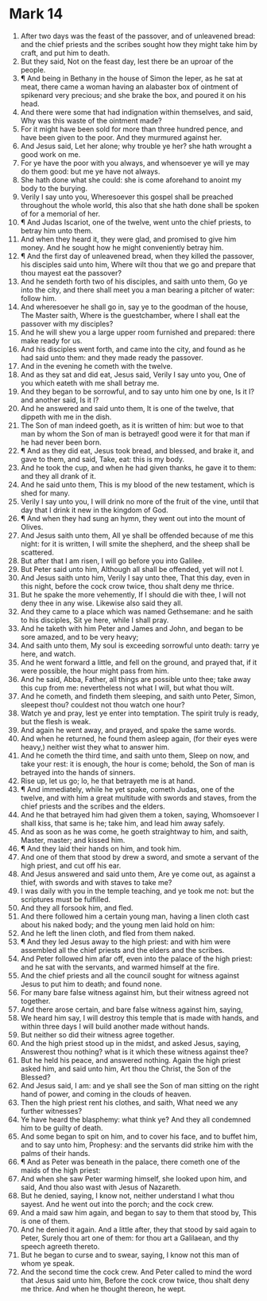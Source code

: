 ﻿# Mark 14
1. After two days was the feast of the passover, and of unleavened bread: and the chief priests and the scribes sought how they might take him by craft, and put him to death. 
2. But they said, Not on the feast day, lest there be an uproar of the people. 
3. ¶ And being in Bethany in the house of Simon the leper, as he sat at meat, there came a woman having an alabaster box of ointment of spikenard very precious; and she brake the box, and poured it on his head. 
4. And there were some that had indignation within themselves, and said, Why was this waste of the ointment made? 
5. For it might have been sold for more than three hundred pence, and have been given to the poor. And they murmured against her. 
6. And Jesus said, Let her alone; why trouble ye her? she hath wrought a good work on me. 
7. For ye have the poor with you always, and whensoever ye will ye may do them good: but me ye have not always. 
8. She hath done what she could: she is come aforehand to anoint my body to the burying. 
9. Verily I say unto you, Wheresoever this gospel shall be preached throughout the whole world, this also that she hath done shall be spoken of for a memorial of her. 
10. ¶ And Judas Iscariot, one of the twelve, went unto the chief priests, to betray him unto them. 
11. And when they heard it, they were glad, and promised to give him money. And he sought how he might conveniently betray him. 
12. ¶ And the first day of unleavened bread, when they killed the passover, his disciples said unto him, Where wilt thou that we go and prepare that thou mayest eat the passover? 
13. And he sendeth forth two of his disciples, and saith unto them, Go ye into the city, and there shall meet you a man bearing a pitcher of water: follow him. 
14. And wheresoever he shall go in, say ye to the goodman of the house, The Master saith, Where is the guestchamber, where I shall eat the passover with my disciples? 
15. And he will shew you a large upper room furnished and prepared: there make ready for us. 
16. And his disciples went forth, and came into the city, and found as he had said unto them: and they made ready the passover. 
17. And in the evening he cometh with the twelve. 
18. And as they sat and did eat, Jesus said, Verily I say unto you, One of you which eateth with me shall betray me. 
19. And they began to be sorrowful, and to say unto him one by one, Is it I? and another said, Is it I? 
20. And he answered and said unto them, It is one of the twelve, that dippeth with me in the dish. 
21. The Son of man indeed goeth, as it is written of him: but woe to that man by whom the Son of man is betrayed! good were it for that man if he had never been born. 
22. ¶ And as they did eat, Jesus took bread, and blessed, and brake it, and gave to them, and said, Take, eat: this is my body. 
23. And he took the cup, and when he had given thanks, he gave it to them: and they all drank of it. 
24. And he said unto them, This is my blood of the new testament, which is shed for many. 
25. Verily I say unto you, I will drink no more of the fruit of the vine, until that day that I drink it new in the kingdom of God. 
26. ¶ And when they had sung an hymn, they went out into the mount of Olives. 
27. And Jesus saith unto them, All ye shall be offended because of me this night: for it is written, I will smite the shepherd, and the sheep shall be scattered. 
28. But after that I am risen, I will go before you into Galilee. 
29. But Peter said unto him, Although all shall be offended, yet will not I. 
30. And Jesus saith unto him, Verily I say unto thee, That this day, even in this night, before the cock crow twice, thou shalt deny me thrice. 
31. But he spake the more vehemently, If I should die with thee, I will not deny thee in any wise. Likewise also said they all. 
32. And they came to a place which was named Gethsemane: and he saith to his disciples, Sit ye here, while I shall pray. 
33. And he taketh with him Peter and James and John, and began to be sore amazed, and to be very heavy; 
34. And saith unto them, My soul is exceeding sorrowful unto death: tarry ye here, and watch. 
35. And he went forward a little, and fell on the ground, and prayed that, if it were possible, the hour might pass from him. 
36. And he said, Abba, Father, all things are possible unto thee; take away this cup from me: nevertheless not what I will, but what thou wilt. 
37. And he cometh, and findeth them sleeping, and saith unto Peter, Simon, sleepest thou? couldest not thou watch one hour? 
38. Watch ye and pray, lest ye enter into temptation. The spirit truly is ready, but the flesh is weak. 
39. And again he went away, and prayed, and spake the same words. 
40. And when he returned, he found them asleep again, (for their eyes were heavy,) neither wist they what to answer him. 
41. And he cometh the third time, and saith unto them, Sleep on now, and take your rest: it is enough, the hour is come; behold, the Son of man is betrayed into the hands of sinners. 
42. Rise up, let us go; lo, he that betrayeth me is at hand. 
43. ¶ And immediately, while he yet spake, cometh Judas, one of the twelve, and with him a great multitude with swords and staves, from the chief priests and the scribes and the elders. 
44. And he that betrayed him had given them a token, saying, Whomsoever I shall kiss, that same is he; take him, and lead him away safely. 
45. And as soon as he was come, he goeth straightway to him, and saith, Master, master; and kissed him. 
46. ¶ And they laid their hands on him, and took him. 
47. And one of them that stood by drew a sword, and smote a servant of the high priest, and cut off his ear. 
48. And Jesus answered and said unto them, Are ye come out, as against a thief, with swords and with staves to take me? 
49. I was daily with you in the temple teaching, and ye took me not: but the scriptures must be fulfilled. 
50. And they all forsook him, and fled. 
51. And there followed him a certain young man, having a linen cloth cast about his naked body; and the young men laid hold on him: 
52. And he left the linen cloth, and fled from them naked. 
53. ¶ And they led Jesus away to the high priest: and with him were assembled all the chief priests and the elders and the scribes. 
54. And Peter followed him afar off, even into the palace of the high priest: and he sat with the servants, and warmed himself at the fire. 
55. And the chief priests and all the council sought for witness against Jesus to put him to death; and found none. 
56. For many bare false witness against him, but their witness agreed not together. 
57. And there arose certain, and bare false witness against him, saying, 
58. We heard him say, I will destroy this temple that is made with hands, and within three days I will build another made without hands. 
59. But neither so did their witness agree together. 
60. And the high priest stood up in the midst, and asked Jesus, saying, Answerest thou nothing? what is it which these witness against thee? 
61. But he held his peace, and answered nothing. Again the high priest asked him, and said unto him, Art thou the Christ, the Son of the Blessed? 
62. And Jesus said, I am: and ye shall see the Son of man sitting on the right hand of power, and coming in the clouds of heaven. 
63. Then the high priest rent his clothes, and saith, What need we any further witnesses? 
64. Ye have heard the blasphemy: what think ye? And they all condemned him to be guilty of death. 
65. And some began to spit on him, and to cover his face, and to buffet him, and to say unto him, Prophesy: and the servants did strike him with the palms of their hands. 
66. ¶ And as Peter was beneath in the palace, there cometh one of the maids of the high priest: 
67. And when she saw Peter warming himself, she looked upon him, and said, And thou also wast with Jesus of Nazareth. 
68. But he denied, saying, I know not, neither understand I what thou sayest. And he went out into the porch; and the cock crew. 
69. And a maid saw him again, and began to say to them that stood by, This is one of them. 
70. And he denied it again. And a little after, they that stood by said again to Peter, Surely thou art one of them: for thou art a Galilaean, and thy speech agreeth thereto. 
71. But he began to curse and to swear, saying, I know not this man of whom ye speak. 
72. And the second time the cock crew. And Peter called to mind the word that Jesus said unto him, Before the cock crow twice, thou shalt deny me thrice. And when he thought thereon, he wept. 
